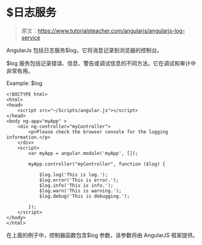 # $日志服务

> 原文：<https://www.tutorialsteacher.com/angularjs/angularjs-log-service>

AngularJs 包括日志服务$log，它将消息记录到浏览器的控制台。

$log 服务包括记录错误、信息、警告或调试信息的不同方法。它在调试和审计中非常有用。

Example: $log

```
<!DOCTYPE html>
<html>
<head>
    <script src="~/Scripts/angular.js"></script>
</head>
<body ng-app="myApp" >
    <div ng-controller="myController">
        <p>Please check the browser console for the logging information.</p>
    </div>
    <script>
        var myApp = angular.module('myApp', []);

        myApp.controller("myController", function ($log) {

            $log.log('This is log.');
            $log.error('This is error.');
            $log.info('This is info.');
            $log.warn('This is warning.');
            $log.debug('This is debugging.');

        });
    </script>
</body>
</html>
```

在上面的例子中，控制器函数包含$log 参数，该参数将由 AngularJS 框架提供。